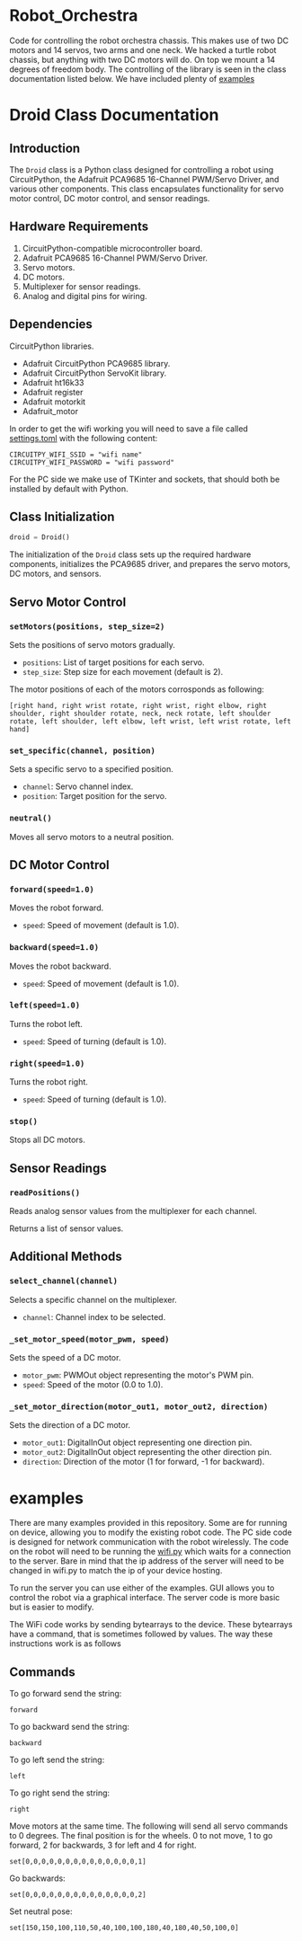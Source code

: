 # Robot_Orchestra
Code for controlling the robot orchestra chassis. This makes use of two DC motors and 14 servos, two arms and one neck. We hacked a turtle robot chassis, but anything with two DC motors will do. On top we mount a 14 degrees of freedom body. The controlling of the library is seen in the class documentation listed below. We have included plenty of <a href="https://github.com/shepai/Robot_Orchestra/tree/main/Code/examples">examples</a>

# Droid Class Documentation

## Introduction

The `Droid` class is a Python class designed for controlling a robot using CircuitPython, the Adafruit PCA9685 16-Channel PWM/Servo Driver, and various other components. This class encapsulates functionality for servo motor control, DC motor control, and sensor readings.

## Hardware Requirements

1. CircuitPython-compatible microcontroller board.
2. Adafruit PCA9685 16-Channel PWM/Servo Driver.
3. Servo motors.
4. DC motors.
5. Multiplexer for sensor readings.
6. Analog and digital pins for wiring.

## Dependencies

CircuitPython libraries.
- Adafruit CircuitPython PCA9685 library.
- Adafruit CircuitPython ServoKit library.
- Adafruit ht16k33
- Adafruit register
- Adafruit motorkit
- Adafruit_motor

In order to get the wifi working you will need to save a file called <a href="https://learn.adafruit.com/pico-w-wifi-with-circuitpython/create-your-settings-toml-file">settings.toml</a> with the following content:
```
CIRCUITPY_WIFI_SSID = "wifi name"
CIRCUITPY_WIFI_PASSWORD = "wifi password"
```

For the PC side we make use of TKinter and sockets, that should both be installed by default with Python.

## Class Initialization

```python
droid = Droid()
```

The initialization of the `Droid` class sets up the required hardware components, initializes the PCA9685 driver, and prepares the servo motors, DC motors, and sensors.

## Servo Motor Control

### `setMotors(positions, step_size=2)`

Sets the positions of servo motors gradually.

- `positions`: List of target positions for each servo.
- `step_size`: Step size for each movement (default is 2).

The motor positions of each of the motors corrosponds as following:

```
[right hand, right wrist rotate, right wrist, right elbow, right shoulder, right shoulder rotate, neck, neck rotate, left shoulder rotate, left shoulder, left elbow, left wrist, left wrist rotate, left hand]
```

### `set_specific(channel, position)`

Sets a specific servo to a specified position.

- `channel`: Servo channel index.
- `position`: Target position for the servo.

### `neutral()`

Moves all servo motors to a neutral position.

## DC Motor Control

### `forward(speed=1.0)`

Moves the robot forward.

- `speed`: Speed of movement (default is 1.0).

### `backward(speed=1.0)`

Moves the robot backward.

- `speed`: Speed of movement (default is 1.0).

### `left(speed=1.0)`

Turns the robot left.

- `speed`: Speed of turning (default is 1.0).

### `right(speed=1.0)`

Turns the robot right.

- `speed`: Speed of turning (default is 1.0).

### `stop()`

Stops all DC motors.

## Sensor Readings

### `readPositions()`

Reads analog sensor values from the multiplexer for each channel.

Returns a list of sensor values.

## Additional Methods

### `select_channel(channel)`

Selects a specific channel on the multiplexer.

- `channel`: Channel index to be selected.

### `_set_motor_speed(motor_pwm, speed)`

Sets the speed of a DC motor.

- `motor_pwm`: PWMOut object representing the motor's PWM pin.
- `speed`: Speed of the motor (0.0 to 1.0).

### `_set_motor_direction(motor_out1, motor_out2, direction)`

Sets the direction of a DC motor.

- `motor_out1`: DigitalInOut object representing one direction pin.
- `motor_out2`: DigitalInOut object representing the other direction pin.
- `direction`: Direction of the motor (1 for forward, -1 for backward).


# examples
There are many examples provided in this repository. Some are for running on device, allowing you to modify the existing robot code.
The PC side code is designed for network communication with the robot wirelessly. The code on the robot will need to be running the <a href="https://github.com/shepai/Robot_Orchestra/blob/main/Code/examples/wifi.py">wifi.py</a> which waits for a connection to the server. Bare in mind that the ip address of the server will need to be changed in wifi.py to match the ip of your device hosting.

To run the server you can use either of the examples. GUI allows you to control the robot via a graphical interface. The server code is more basic but is easier to modify.

The WiFi code works by sending bytearrays to the device. These bytearrays have a command, that is sometimes followed by values. The way these instructions work is as follows

## Commands

To go forward send the string:
```
forward
```
To go backward send the string:
```
backward
```
To go left send the string:
```
left
```
To go right send the string:
```
right
```
Move motors at the same time. The following will send all servo commands to 0 degrees. The final position is for the wheels. 0 to not move, 1 to go forward, 2 for backwards, 3 for left and 4 for right.
```
set[0,0,0,0,0,0,0,0,0,0,0,0,0,0,1]
```
Go backwards:
```
set[0,0,0,0,0,0,0,0,0,0,0,0,0,0,2]
```
Set neutral pose:
```
set[150,150,100,110,50,40,100,100,180,40,180,40,50,100,0]
```

